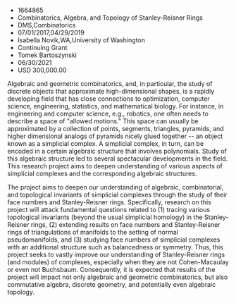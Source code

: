 
* 1664865
* Combinatorics, Algebra, and Topology of Stanley-Reisner Rings
* DMS,Combinatorics
* 07/01/2017,04/29/2019
* Isabella Novik,WA,University of Washington
* Continuing Grant
* Tomek Bartoszynski
* 06/30/2021
* USD 300,000.00

Algebraic and geometric combinatorics, and, in particular, the study of discrete
objects that approximate high-dimensional shapes, is a rapidly developing field
that has close connections to optimization, computer science, engineering,
statistics, and mathematical biology. For instance, in engineering and computer
science, e.g., robotics, one often needs to describe a space of "allowed
motions." This space can usually be approximated by a collection of points,
segments, triangles, pyramids, and higher dimensional analogs of pyramids nicely
glued together -- an object known as a simplicial complex. A simplicial complex,
in turn, can be encoded in a certain algebraic structure that involves
polynomials. Study of this algebraic structure led to several spectacular
developments in the field. This research project aims to deepen understanding of
various aspects of simplicial complexes and the corresponding algebraic
structures.

The project aims to deepen our understanding of algebraic, combinatorial, and
topological invariants of simplicial complexes through the study of their face
numbers and Stanley-Reisner rings. Specifically, research on this project will
attack fundamental questions related to (1) tracing various topological
invariants (beyond the usual simplicial homology) in the Stanley-Reisner rings,
(2) extending results on face numbers and Stanley-Reisner rings of
triangulations of manifolds to the setting of normal pseudomanifolds, and (3)
studying face numbers of simplicial complexes with an additional structure such
as balancedness or symmetry. Thus, this project seeks to vastly improve our
understanding of Stanley-Reisner rings (and modules) of complexes, especially
when they are not Cohen-Macaulay or even not Buchsbaum. Consequently, it is
expected that results of the project will impact not only algebraic and
geometric combinatorics, but also commutative algebra, discrete geometry, and
potentially even algebraic topology.
